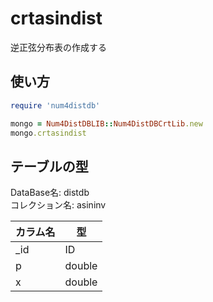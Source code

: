 crtasindist
===========
逆正弦分布表の作成する

## 使い方

```ruby
require 'num4distdb'

mongo = Num4DistDBLIB::Num4DistDBCrtLib.new
mongo.crtasindist
```

## テーブルの型

  DataBase名: distdb  
  コレクション名: asininv  

  |カラム名|型    |
  |-------|------|
  |_id    |ID    |
  |p      |double|
  |x      |double|


